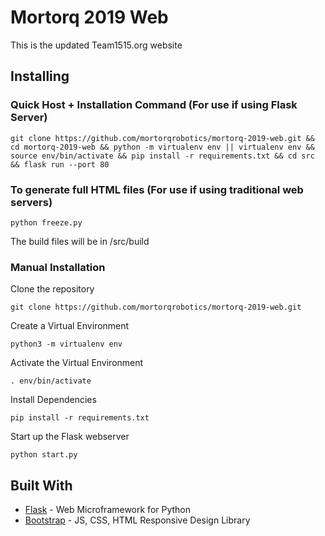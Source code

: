 # Mortorq 2019 Web
This is the updated Team1515.org website
## Installing

### Quick Host + Installation Command (For use if using Flask Server)
```
git clone https://github.com/mortorqrobotics/mortorq-2019-web.git && cd mortorq-2019-web && python -m virtualenv env || virtualenv env && source env/bin/activate && pip install -r requirements.txt && cd src && flask run --port 80
```

### To generate full HTML files (For use if using traditional web servers)
```
python freeze.py
```

The build files will be in /src/build

### Manual Installation

Clone the repository
```
git clone https://github.com/mortorqrobotics/mortorq-2019-web.git
```
Create a Virtual Environment
```
python3 -m virtualenv env
```
Activate the Virtual Environment
```
. env/bin/activate
```
Install Dependencies
```
pip install -r requirements.txt
```
Start up the Flask webserver
```
python start.py
```

## Built With
* [Flask](http://flask.pocoo.org/) - Web Microframework for Python
* [Bootstrap](https://getbootstrap.com/) - JS, CSS, HTML Responsive Design Library

